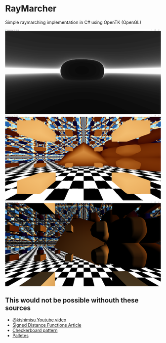 # RayMarcher
Simple raymarching implementation in C# using OpenTK (OpenGL)

![](./screenshots/screenshot1.png)
![](./screenshots/screenshot2.png)
![](./screenshots/screenshot3.png)

## This would not be possible withouth these sources
- [@kishimisu Youtube video](https://www.youtube.com/watch?v=khblXafu7iA)
- [Signed Distance Functions Article](https://iquilezles.org/articles/distfunctions/)
- [Checkerboard pattern](https://www.ronja-tutorials.com/post/011-chessboard/)
- [Palletes](https://iquilezles.org/articles/palettes/)